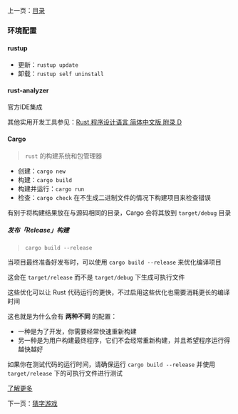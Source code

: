 上一页：[目录](目录.md)

### 环境配置

#### rustup

- 更新：`rustup update`
- 卸载：`rustup self uninstall`

#### rust-analyzer
官方IDE集成

其他实用开发工具参见：[Rust 程序设计语言 简体中文版 附录 D](https://kaisery.github.io/trpl-zh-cn/appendix-04-useful-development-tools.html)

#### Cargo
> `rust` 的构建系统和包管理器

- 创建：`cargo new`
- 构建：`cargo build`
- 构建并运行：`cargo run`
- 检查：`cargo check`
在不生成二进制文件的情况下构建项目来检查错误

有别于将构建结果放在与源码相同的目录，Cargo 会将其放到 `target/debug` 目录

##### 发布「Release」构建
> `cargo build --release`

当项目最终准备好发布时，可以使用 `cargo build --release` 来优化编译项目

这会在 `target/release` 而不是 `target/debug` 下生成可执行文件

这些优化可以让 Rust 代码运行的更快，不过启用这些优化也需要消耗更长的编译时间

这也就是为什么会有 **两种不同** 的配置：

- 一种是为了开发，你需要经常快速重新构建
- 另一种是为用户构建最终程序，它们不会经常重新构建，并且希望程序运行得越快越好

如果你在测试代码的运行时间，请确保运行 `cargo build --release` 并使用 `target/release` 下的可执行文件进行测试

[了解更多](https://doc.rust-lang.org/cargo/)

下一页：[猜字游戏](猜字游戏.md)
